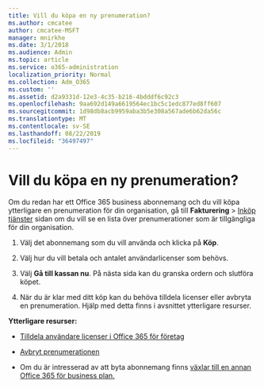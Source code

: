 ```yaml
---
title: Vill du köpa en ny prenumeration?
ms.author: cmcatee
author: cmcatee-MSFT
manager: mnirkhe
ms.date: 3/1/2018
ms.audience: Admin
ms.topic: article
ms.service: o365-administration
localization_priority: Normal
ms.collection: Adm_O365
ms.custom: ''
ms.assetid: d2a9331d-12e3-4c35-b216-4bdddf6c92c3
ms.openlocfilehash: 9aa692d149a6619564ec1bc5c1edc877ed8ff607
ms.sourcegitcommit: 1d98db8acb9959aba3b5e308a567ade6b62da56c
ms.translationtype: MT
ms.contentlocale: sv-SE
ms.lasthandoff: 08/22/2019
ms.locfileid: "36497497"
---
```

# <a name="looking-to-buy-a-new-subscription"></a>Vill du köpa en ny prenumeration?

Om du redan har ett Office 365 business abonnemang och du vill köpa ytterligare en prenumeration för din organisation, gå till **Fakturering** \> [Inköp tjänster](https://go.microsoft.com/fwlink/p/?linkid=868433) sidan om du vill se en lista över prenumerationer som är tillgängliga för din organisation.
 
1. Välj det abonnemang som du vill använda och klicka på **Köp**.

2. Välj hur du vill betala och antalet användarlicenser som behövs.

3. Välj **Gå till kassan nu**. På nästa sida kan du granska ordern och slutföra köpet.

4. När du är klar med ditt köp kan du behöva tilldela licenser eller avbryta en prenumeration. Hjälp med detta finns i avsnittet ytterligare resurser.

 **Ytterligare resurser:**
  
- [Tilldela användare licenser i Office 365 för företag](https://docs.microsoft.com/office365/admin/subscriptions-and-billing/assign-licenses-to-users)
    
- [Avbryt prenumerationen](https://docs.microsoft.com/office365/admin/subscriptions-and-billing/cancel-your-subscription)
    
- Om du är intresserad av att byta abonnemang finns [växlar till en annan Office 365 för business plan.](https://docs.microsoft.com/office365/admin/subscriptions-and-billing/switch-to-a-different-plan)